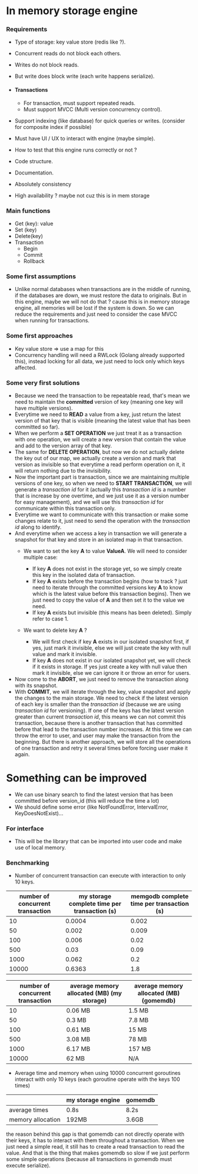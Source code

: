 # In memory storage engine


### Requirements
- Type of storage: key value store (redis like ?).
- Concurrent reads do not block each others.
- Writes do not block reads.
- But write does block write (each write happens serialize).
- #### Transactions
  - For transaction, must support repeated reads.
  - Must support MVCC (Multi version concurrency control).


- Support indexing (like database) for quick queries or writes. (consider for composite index if possible)
- Must have UI / UX to interact with engine (maybe simple).
- How to test that this engine runs correctly or not ?
- Code structure.
- Documentation.
- Absolutely consistency
- High availability ? maybe not cuz this is in mem storage


### Main functions
- Get (key): value
- Set (key)
- Delete(key)
- Transaction 
  - Begin
  - Commit
  - Rollback

### Some first assumptions

- Unlike normal databases when transactions are in the middle of running, if the databases are down, we must restore the data to originals. But in this engine, maybe we will not do that ? cause this is in memory storage engine, all memories will be lost if the system is down. So we can reduce the requirements and just need to consider the case MVCC when running for transactions.

### Some first approaches
- Key value store &rArr; use a map for this 
- Concurrency handling will need a RWLock (Golang already supported this), instead locking for all data, we just need to lock only which keys affected.


### Some very first solutions
- Because we need the transaction to be repeatable read, that's mean we need to maintain the **committed** version of key (meaning one key will have multiple versions).
- Everytime we need to **READ** a value from a key, just return the latest version of that key that is visible (meaning the latest value that has been committed so far).
- When we perform a **SET OPERATION** we just treat it as a transaction with one operation, we will create a new version that contain the value and add to the version array of that key.
- The same for **DELETE OPERATION**, but now we do not actually delete the key out of our map, we actually create a version and mark that version as invisible so that everytime a read perform operation on it, it will return nothing due to the invisibility.
- Now the important part is transaction, since we are maintaining multiple versions of one key, so when we need to **START TRANSACTION**, we will generate a *transaction id* for it (actually this *transaction id* is a number that is increase by one overtime, and we just use it as a version number for easy management), and we will use this *transaction id* for communicate within this transaction only.
- Everytime we want to communicate with this transaction or make some changes relate to it, just need to send the operation with the *transaction id* along to identify.
- And everytime when we access a key in transaction we will generate a snapshot for that key and store in an isolated map in that transaction. 
  - We want to set the key **A** to value **ValueA**. We will need to consider multiple case:
    - If key **A** does not exist in the storage yet, so we simply create this key in the isolated data of transaction.
    - If key **A** exists before the transaction begins (how to track ? just need to iterate through the committed versions key **A** to know which is the latest value before this transaction begins). Then we just need to copy the value of **A** and then set it to the value we need.
    - If key **A** exists but invisible (this means has been deleted). Simply refer to case 1.
  
  - We want to delete key **A** ?
    - We will first check if key **A** exists in our isolated snapshot first, if yes, just mark it invisible, else we will just create the key with null value and mark it invisible.
    - If key **A** does not exist in our isolated snapshot yet, we will check if it exists in storage. If yes just create a key with null value then mark it invisible, else we can ignore it or throw an error for users.
- Now come to the **ABORT**, we just need to remove the transaction along with its snapshot.
- With **COMMIT**, we will iterate through the key, value snapshot and apply the changes to the main storage. We need to check if the latest version of each key is smaller than the *transaction id* (because we are using *transaction id* for versioning). If one of the keys has the latest version greater than current *transaction id*, this means we can not commit this transaction, because there is another transaction that has committed before that lead to the transaction number increases. At this time we can throw the error to user, and user may make the transaction from the beginning. But there is another approach, we will store all the operations of one transaction and retry it several times before forcing user make it again.

# Something can be improved #
- We can use binary search to find the latest version that has been committed before version_id (this will reduce the time a lot)
- We should define some error (like NotFoundError, IntervalError, KeyDoesNotExist)...

### For interface ###
- This will be the library that can be imported into user code and make use of local memory.

### Benchmarking ###
- Number of concurrent transaction can execute with interaction to only 10 keys.

| number of concurrent transaction | my storage complete time per transaction (s) | memgodb complete time per transaction (s) |
|----------------------------------|----------------------------------------------|-------------------------------------------|
| 10                               | 0.0004                                       | 0.002                                     |
| 50                               | 0.002                                        | 0.009                                     |
| 100                              | 0.006                                        | 0.02                                      |
| 500                              | 0.03                                         | 0.09                                      |
| 1000                             | 0.062                                        | 0.2                                       |
| 10000                            | 0.6363                                       | 1.8                                       |

| number of concurrent transaction | average memory allocated (MB) (my storage) | average memory allocated (MB) (gomemdb) |
|----------------------------------|--------------------------------------------|-----------------------------------------|
| 10                               | 0.06 MB                                    | 1.5 MB                                  |
| 50                               | 0.3 MB                                     | 7.8 MB                                  |
| 100                              | 0.61 MB                                    | 15 MB                                   |
| 500                              | 3.08 MB                                    | 78 MB                                   |
| 1000                             | 6.17 MB                                    | 157 MB                                  |
| 10000                            | 62 MB                                      | N/A                                     |

- Average time and memory when using 10000 concurrent goroutines interact with only 10 keys (each goroutine operate with the keys 100 times)

|                   | my storage engine | gomemdb |
|-------------------|-------------------|---------|
| average times     | 0.8s              | 8.2s    |
| memory allocation | 192MB             | 3.6GB   |
the reason behind this gap is that gomemdb can not directly operate with their keys, it has to interact with them throughout a transaction. When we just need a simple read, it still has to create a read transaction to read the value. And that is the thing that makes gomemdb so slow if we just perform some simple operations (because all transactions in gomemdb must execute serialize).

